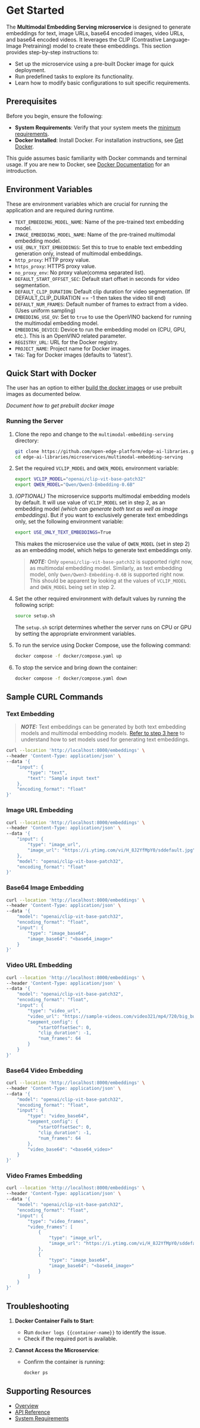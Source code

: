 # Get Started

The **Multimodal Embedding Serving microservice** is designed to generate embeddings for text, image URLs, base64 encoded images, video URLs, and base64 encoded videos. It leverages the CLIP (Contrastive Language-Image Pretraining) model to create these embeddings. This section provides step-by-step instructions to:

- Set up the microservice using a pre-built Docker image for quick deployment.
- Run predefined tasks to explore its functionality.
- Learn how to modify basic configurations to suit specific requirements.

## Prerequisites

Before you begin, ensure the following:

- **System Requirements**: Verify that your system meets the [minimum requirements](./system-requirements.md).
- **Docker Installed**: Install Docker. For installation instructions, see [Get Docker](https://docs.docker.com/get-docker/).

This guide assumes basic familiarity with Docker commands and terminal usage. If you are new to Docker, see [Docker Documentation](https://docs.docker.com/) for an introduction.

## Environment Variables

These are environment variables which are crucial for running the application and are required during runtime.

- `TEXT_EMBEDDING_MODEL_NAME`: Name of the pre-trained text embedding model.
- `IMAGE_EMBEDDING_MODEL_NAME`: Name of the pre-trained multimodal embedding model.
- `USE_ONLY_TEXT_EMBEDDINGS`: Set this to true to enable text embedding generation only, instead of multimodal embeddings.
- `http_proxy`: HTTP proxy value.
- `https_proxy`: HTTPS proxy value.
- `no_proxy_env`: No proxy value(comma separated list).
- `DEFAULT_START_OFFSET_SEC`: Default start offset in seconds for video segmentation.
- `DEFAULT_CLIP_DURATION`: Default clip duration for video segmentation. (If DEFAULT_CLIP_DURATION == -1 then takes the video till end)
- `DEFAULT_NUM_FRAMES`: Default number of frames to extract from a video. (Uses uniform sampling)
- `EMBEDDING_USE_OV`: Set to `true` to use the OpenVINO backend for running the multimodal embedding model.
- `EMBEDDING_DEVICE`: Device to run the embedding model on (CPU, GPU, etc.). This is an OpenVINO related parameter.
- `REGISTRY_URL`: URL for the Docker registry.
- `PROJECT_NAME`: Project name for Docker images.
- `TAG`: Tag for Docker images (defaults to 'latest').


## Quick Start with Docker

The user has an option to either [build the docker images](./how-to-build-from-source.md#steps-to-build) or use prebuilt images as documented below.

_Document how to get prebuilt docker image_

### Running the Server

1. Clone the repo and change to the `multimodal-embedding-serving` directory:

    ```bash
    git clone https://github.com/open-edge-platform/edge-ai-libraries.git
    cd edge-ai-libraries/microservices/multimodal-embedding-serving
    ```

2. Set the required `VCLIP_MODEL` and `QWEN_MODEL` environment variable:

    ```bash
    export VCLIP_MODEL="openai/clip-vit-base-patch32"
    export QWEN_MODEL="Qwen/Qwen3-Embedding-0.6B"
    ```

3. _*(OPTIONAL)*_ The microservice supports multimodal embedding models by default. It will use value of `VCLIP_MODEL` set in step 2, as an embedding model _(which can generate both text as well as image embeddings)_. But if you want to exclusively generate text embeddings only, set the following environment variable:

    ```bash
    export USE_ONLY_TEXT_EMBEDDINGS=True
    ```
    This makes the microservice use the value of `QWEN_MODEL` (set in step 2) as an embedding model, which helps to generate text embeddings only.

    > _**NOTE:**_ Only `openai/clip-vit-base-patch32` is supported right now, as multimodal embedding model. Similarly, as text embedding model, only `Qwen/Qwen3-Embedding-0.6B` is supported right now. This should be apparent by looking at the values of `VCLIP_MODEL` and `QWEN_MODEL` being set in step 2.

4. Set the other required environment with default values by running the following script:

    ```bash
    source setup.sh
    ```
    The `setup.sh` script determines whether the server runs on CPU or GPU by setting the appropriate environment variables.

5. To run the service using Docker Compose, use the following command:

    ```bash
    docker compose -f docker/compose.yaml up
    ```

 6. To stop the service and bring down the container:

    ```bash
    docker compose -f docker/compose.yaml down
    ```


## Sample CURL Commands

### Text Embedding

> _**NOTE:**_ Text embeddings can be generated by both text embedding models and multimodal embedding models. [Refer to step 3 here](#running-the-server) to understand how to set models used for generating text embeddings.

```bash
curl --location 'http://localhost:8000/embeddings' \
--header 'Content-Type: application/json' \
--data '{
    "input": {
        "type": "text",
        "text": "Sample input text"
    },
    "encoding_format": "float"
}'
```

### Image URL Embedding

```bash
curl --location 'http://localhost:8000/embeddings' \
--header 'Content-Type: application/json' \
--data '{
    "input": {
        "type": "image_url",
        "image_url": "https://i.ytimg.com/vi/H_8J2YfMpY0/sddefault.jpg"
    },
    "model": "openai/clip-vit-base-patch32",
    "encoding_format": "float"
}'
```

### Base64 Image Embedding

```bash
curl --location 'http://localhost:8000/embeddings' \
--header 'Content-Type: application/json' \
--data '{
    "model": "openai/clip-vit-base-patch32",
    "encoding_format": "float",
    "input": {
        "type": "image_base64",
        "image_base64": "<base64_image>"
    }
}'
```

### Video URL Embedding

```bash
curl --location 'http://localhost:8000/embeddings' \
--header 'Content-Type: application/json' \
--data '{
    "model": "openai/clip-vit-base-patch32",
    "encoding_format": "float",
    "input": {
        "type": "video_url",
        "video_url": "https://sample-videos.com/video321/mp4/720/big_buck_bunny_720p_10mb.mp4",
        "segment_config": {
            "startOffsetSec": 0,
            "clip_duration": -1,
            "num_frames": 64
        }
    }
}'
```

### Base64 Video Embedding

```bash
curl --location 'http://localhost:8000/embeddings' \
--header 'Content-Type: application/json' \
--data '{
    "model": "openai/clip-vit-base-patch32",
    "encoding_format": "float",
    "input": {
        "type": "video_base64",
        "segment_config": {
            "startOffsetSec": 0,
            "clip_duration": -1,
            "num_frames": 64
        },
        "video_base64": "<base64_video>"
    }
}'
```

### Video Frames Embedding

```bash
curl --location 'http://localhost:8000/embeddings' \
--header 'Content-Type: application/json' \
--data '{
    "model": "openai/clip-vit-base-patch32",
    "encoding_format": "float",
    "input": {
        "type": "video_frames",
        "video_frames": [
            {
                "type": "image_url",
                "image_url": "https://i.ytimg.com/vi/H_8J2YfMpY0/sddefault.jpg"
            },
            {
                "type": "image_base64",
                "image_base64": "<base64_image>"
            }
        ]
    }
}'
```

## Troubleshooting

1. **Docker Container Fails to Start**:
    - Run `docker logs {{container-name}}` to identify the issue.
    - Check if the required port is available.


2. **Cannot Access the Microservice**:
    - Confirm the container is running:
      ```bash
      docker ps
      ```

## Supporting Resources

* [Overview](Overview.md)
* [API Reference](api-reference.md)
* [System Requirements](system-requirements.md)
